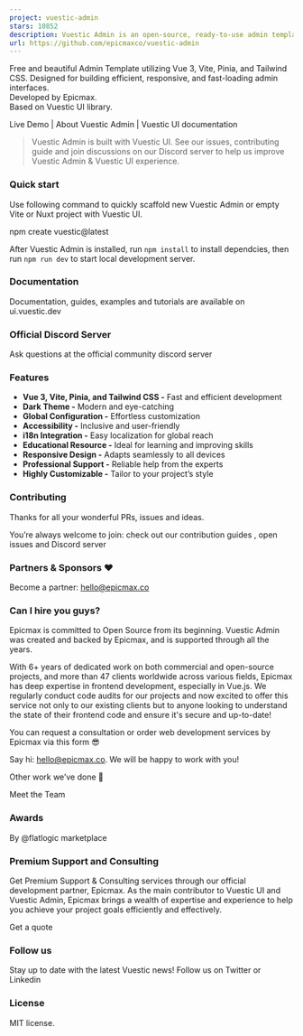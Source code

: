 ```yaml
---
project: vuestic-admin
stars: 10852
description: Vuestic Admin is an open-source, ready-to-use admin template suite designed for rapid development, easy maintenance, and high accessibility. Built on Vuestic UI, Vue 3, Vite, Pinia, and Tailwind CSS. Maintained by Epicmax (@epicmaxco).
url: https://github.com/epicmaxco/vuestic-admin
---
```


Free and beautiful Admin Template utilizing Vue 3, Vite, Pinia, and Tailwind CSS. Designed for building efficient, responsive, and fast-loading admin interfaces.  
Developed by Epicmax.  
Based on Vuestic UI library.

Live Demo | About Vuestic Admin | Vuestic UI documentation

> Vuestic Admin is built with Vuestic UI. See our issues, contributing guide and join discussions on our Discord server to help us improve Vuestic Admin & Vuestic UI experience.

### Quick start

Use following command to quickly scaffold new Vuestic Admin or empty Vite or Nuxt project with Vuestic UI.

npm create vuestic@latest

After Vuestic Admin is installed, run `npm install` to install dependcies, then run `npm run dev` to start local development server.

### Documentation

Documentation, guides, examples and tutorials are available on ui.vuestic.dev

### Official Discord Server

Ask questions at the official community discord server

### Features

-   **Vue 3, Vite, Pinia, and Tailwind CSS -** Fast and efficient development
-   **Dark Theme -** Modern and eye-catching
-   **Global Configuration -** Effortless customization
-   **Accessibility -** Inclusive and user-friendly
-   **i18n Integration -** Easy localization for global reach
-   **Educational Resource -** Ideal for learning and improving skills
-   **Responsive Design -** Adapts seamlessly to all devices
-   **Professional Support -** Reliable help from the experts
-   **Highly Customizable -** Tailor to your project’s style

### Contributing

Thanks for all your wonderful PRs, issues and ideas.

  

You’re always welcome to join: check out our contribution guides , open issues and Discord server

### Partners & Sponsors ❤️

Become a partner: hello@epicmax.co

### Can I hire you guys?

Epicmax is committed to Open Source from its beginning. Vuestic Admin was created and backed by Epicmax, and is supported through all the years.

With 6+ years of dedicated work on both commercial and open-source projects, and more than 47 clients worldwide across various fields, Epicmax has deep expertise in frontend development, especially in Vue.js. We regularly conduct code audits for our projects and now excited to offer this service not only to our existing clients but to anyone looking to understand the state of their frontend code and ensure it's secure and up-to-date!

You can request a consultation or order web development services by Epicmax via this form 😎

Say hi: hello@epicmax.co. We will be happy to work with you!

Other work we’ve done 🤘

Meet the Team

### Awards

By @flatlogic marketplace

### Premium Support and Consulting

Get Premium Support & Consulting services through our official development partner, Epicmax. As the main contributor to Vuestic UI and Vuestic Admin, Epicmax brings a wealth of expertise and experience to help you achieve your project goals efficiently and effectively.

Get a quote

### Follow us

Stay up to date with the latest Vuestic news! Follow us on Twitter or Linkedin

### License

MIT license.
